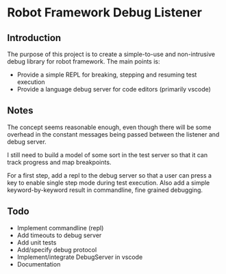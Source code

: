 # Robot Framework Debug Listener

## Introduction

The purpose of this project is to create a simple-to-use and non-intrusive debug library for robot framework. The main points is:

* Provide a simple REPL for breaking, stepping and resuming test execution
* Provide a language debug server for code editors (primarily vscode)

## Notes

The concept seems reasonable enough, even though there will be some overhead in the constant messages being passed between the listener and debug server.

I still need to build a model of some sort in the test server so that it can track progress and map breakpoints.

For a first step, add a repl to the debug server so that a user can press a key to enable single step mode during test execution. Also add a simple keyword-by-keyword result in commandline, fine grained debugging.

## Todo

* Implement commandline (repl)
* Add timeouts to debug server
* Add unit tests
* Add/specify debug protocol
* Implement/integrate DebugServer in vscode
* Documentation
